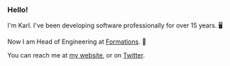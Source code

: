 ### Hello!

I'm Karl. I've been developing software professionally for over 15 years. 🖥 

Now I am Head of Engineering at [Formations](https://formationscorp.com/). 🔭

You can reach me at [my website](https://www.karlschmidt.net), or on [Twitter](https://twitter.com/kschmidtdev).

<!--
**kschmidtdev/kschmidtdev** is a ✨ _special_ ✨ repository because its `README.md` (this file) appears on your GitHub profile.

Here are some ideas to get you started:

- 🔭 I’m currently working on ...
- 🌱 I’m currently learning ...
- 👯 I’m looking to collaborate on ...
- 🤔 I’m looking for help with ...
- 💬 Ask me about ...
- 📫 How to reach me: ...
- 😄 Pronouns: ...
- ⚡ Fun fact: ...
-->
